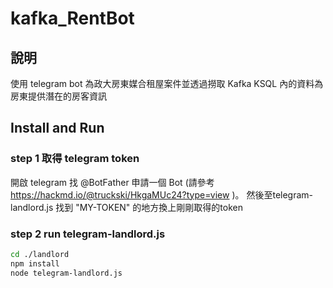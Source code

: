 # kafka_RentBot

## 說明

使用 telegram bot 為政大房東媒合租屋案件並透過撈取 Kafka KSQL 內的資料為房東提供潛在的房客資訊

## Install and Run
### step 1 取得 telegram token
開啟 telegram 找 @BotFather 申請一個 Bot (請參考 https://hackmd.io/@truckski/HkgaMUc24?type=view )。
然後至telegram-landlord.js 找到 "MY-TOKEN" 的地方換上剛剛取得的token

### step 2 run telegram-landlord.js 
```sh
cd ./landlord
npm install
node telegram-landlord.js
```
